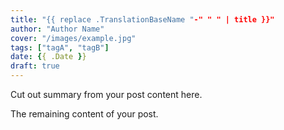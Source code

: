 ```yaml
---
title: "{{ replace .TranslationBaseName "-" " " | title }}"
author: "Author Name"
cover: "/images/example.jpg"
tags: ["tagA", "tagB"]
date: {{ .Date }}
draft: true
---
```


Cut out summary from your post content here.

<!--more-->

The remaining content of your post.
